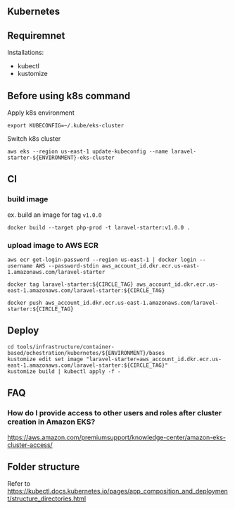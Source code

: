 ## Kubernetes

## Requiremnet
Installations:

* kubectl
* kustomize

## Before using k8s command

Apply k8s environment

```
export KUBECONFIG=~/.kube/eks-cluster
```

Switch k8s cluster

```
aws eks --region us-east-1 update-kubeconfig --name laravel-starter-${ENVIRONMENT}-eks-cluster
```

## CI
### build image

ex. build an image for tag `v1.0.0`

```
docker build --target php-prod -t laravel-starter:v1.0.0 .
```

### upload image to AWS ECR
```
aws ecr get-login-password --region us-east-1 | docker login --username AWS --password-stdin aws_account_id.dkr.ecr.us-east-1.amazonaws.com/laravel-starter

docker tag laravel-starter:${CIRCLE_TAG} aws_account_id.dkr.ecr.us-east-1.amazonaws.com/laravel-starter:${CIRCLE_TAG}

docker push aws_account_id.dkr.ecr.us-east-1.amazonaws.com/laravel-starter:${CIRCLE_TAG}
```

## Deploy

```
cd tools/infrastructure/container-based/ochestration/kubernetes/${ENVIRONMENT}/bases
kustomize edit set image "laravel-starter=aws_account_id.dkr.ecr.us-east-1.amazonaws.com/laravel-starter:${CIRCLE_TAG}"
kustomize build | kubectl apply -f -
```

## FAQ
### How do I provide access to other users and roles after cluster creation in Amazon EKS?
https://aws.amazon.com/premiumsupport/knowledge-center/amazon-eks-cluster-access/

## Folder structure
Refer to https://kubectl.docs.kubernetes.io/pages/app_composition_and_deployment/structure_directories.html
